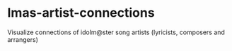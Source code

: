 # Imas-artist-connections
Visualize connections of idolm@ster song artists (lyricists, composers and arrangers)

